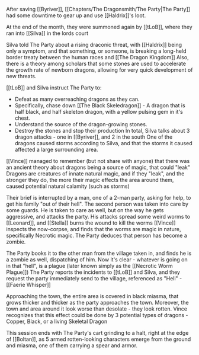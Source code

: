 After saving [[Byriver]], [[Chapters/The Dragonsmith/The Party|The Party]] had some downtime to gear up and use [[Haldrix]]'s loot.

At the end of the month, they were summoned again by [[tLoB]], where they ran into [[Silva]] in the lords court

Silva told The Party about a rising draconic threat, with [[Haldrix]] being only a symptom, and that something, or someone, is breaking a long-held border treaty between the human races and [[The Dragon Kingdom]]
Also, there is a theory among scholars that some stones are used to accelerate the growth rate of newborn dragons, allowing for very quick development of new threats.

[[tLoB]] and Silva instruct The Party to:
* Defeat as many overreaching dragons as they can.
* Specifically, chase down [[The Black Skeledragon]] - A dragon that is half black, and half skeleton dragon, with a yellow pulsing gem in it's chest.
* Understand the source of the dragon-growing stones.
* Destroy the stones and stop their production
In total, Silva talks about 3 dragon attacks - one in [[Byriver]], and 2 in the south
One of the dragons caused storms according to Silva, and that the storms it caused affected a large surrounding area.

[[Vince]] managed to remember (but not share with anyone) that there was an ancient theory about dragons being a source of magic, that could "leak"
Dragons are creatures of innate natural magic, and if they "leak", and the stronger they do, the more their magic effects the area around them, caused potential natural calamity (such as storms)

Their brief is interrupted by a man, one of a 2-man party, asking for help, to get his family "out of their hell". The second person was taken into care by some guards.
He is taken to care as well, but on the way he gets aggressive, and attacks the party. 
His attacks spread some weird worms to [[Leonard]], and [[Stella]] burns the wound to kill the worms
[[Vince]] inspects the now-corpse, and finds that the worms are magic in nature, specifically Necrotic magic.
The Party deduces that person has become a zombie.

The Party books it to the other man from the village taken in, and finds he is a zombie as well, dispatching of him.
Now it's clear - whatever is going on in that "hell", is a plague (later known simply as the [[Necrotic Worm Plague]])
The Party reports the incidents to [[tLoB]] and Silva, and they request the party immediately send to the village, referenced as "Hell" - [[Faerie Whisper]]

Approaching the town, the entire area is covered in black miasma, that grows thicker and thicker as the party approaches the town.
Moreover, the town and area around it look worse than desolate - they look rotten.
Vince recognizes that this effect could be done by 3 potential types of dragons - Copper, Black, or a living Skeletal Dragon

This session ends with The Party's cart grinding to a halt, right at the edge of [[Boltan]], as 5 armed rotten-looking characters emerge from the ground and miasma, one of them carrying a spear and armor.